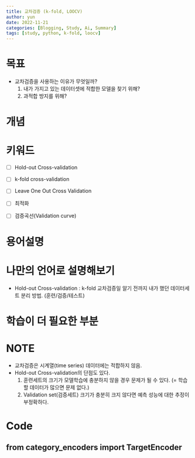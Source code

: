 ```yaml
---
title: 교차검증 (k-fold, LOOCV)
author: yun
date: 2022-11-21
categories: [Blogging, Study, Ai, Summary]
tags: [study, python, k-fold, loocv]
---
```


# 목표
* 교차검증을 사용하는 이유가 무엇일까?
  1. 내가 가지고 있는 데이터셋에 적합한 모델을 찾기 위해?
  2. 과적합 방지를 위해?

# 개념
# 키워드
- [ ] Hold-out Cross-validation
- [ ] k-fold cross-validation
- [ ] Leave One Out Cross Validation
- [ ] 최적화
- [ ] 검증곡선(Validation curve)


# 용어설명



# 나만의 언어로 설명해보기
* Hold-out Cross-validation
  : k-fold 교차검증일 알기 전까지 내가 했던 데이터세트 분리 방법. (훈련/검증/테스트)
  
  
  
# 학습이 더 필요한 부분

# NOTE
* 교차검증은 시계열(time series) 데이터에는 적합하지 않음.
* Hold-out Cross-validation의 단점도 있다.
  1. 훈련세트의 크기가 모델학습에 충분하지 않을 경우 문제가 될 수 있다. (= 학습할 데이터가 많으면 문제 없다.)
  2. Validation set(검증세트) 크기가 충분히 크지 않다면 예측 성능에 대한 추정이 부정확하다.



# Code
## from category_encoders import TargetEncoder
